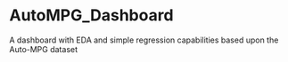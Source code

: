 # AutoMPG_Dashboard
A dashboard with EDA and simple regression capabilities based upon the Auto-MPG dataset
